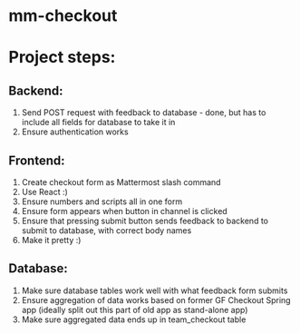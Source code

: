 # mm-checkout

# Project steps:

## Backend: 
1. Send POST request with feedback to database - done, but has to include all fields for database to take it in
2. Ensure authentication works

## Frontend: 
1. Create checkout form as Mattermost slash command
2. Use React :) 
3. Ensure numbers and scripts all in one form 
4. Ensure form appears when button in channel is clicked 
5. Ensure that pressing submit button sends feedback to backend to submit to database, with correct body names 
6. Make it pretty :)

## Database: 
1. Make sure database tables work well with what feedback form submits 
2. Ensure aggregation of data works based on former GF Checkout Spring app (ideally split out this part of old app as stand-alone app)
3. Make sure aggregated data ends up in team_checkout table 
